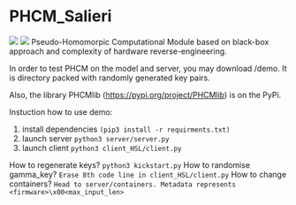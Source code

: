 # PHCM_Salieri
![](https://img.shields.io/pypi/l/PHCMlib) ![](https://img.shields.io/pypi/wheel/PHCMlib?style=for-the-badge)
Pseudo-Homomorpic Computational Module based on black-box approach and complexity of hardware reverse-engineering.

In order to test PHCM on the model and server, you may download /demo. It is directory packed with randomly generated key pairs.

Also, the library PHCMlib (https://pypi.org/project/PHCMlib) is on the PyPi.

Instuction how to use demo:
1. install dependencies `(pip3 install -r requirments.txt)`
2. launch server `python3 server/server.py`
3. launch client `python3 client_HSL/client.py`

How to regenerate keys? `python3 kickstart.py`
How to randomise gamma_key? `Erase 8th code line in client_HSL/client.py`
How to change containers? `Head to server/containers. Metadata represents <firmware>\x00<max_input_len>`

